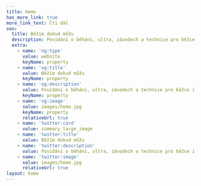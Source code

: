```yaml
---
title: Home
has_more_link: true
more_link_text: Čti dál
seo:
  title: Běžím dokud můžu
  description: Povídání o běhání, ultra, závodech a technice pro běžce i neběžce
  extra:
    - name: 'og:type'
      value: website
      keyName: property
    - name: 'og:title'
      value: Běžím dokud můžu
      keyName: property
    - name: 'og:description'
      value: Povídání o běhání, ultra, závodech a technice pro běžce i neběžce
      keyName: property
    - name: 'og:image'
      value: images/home.jpg
      keyName: property
      relativeUrl: true
    - name: 'twitter:card'
      value: summary_large_image
    - name: 'twitter:title'
      value: Běžím dokud můžu
    - name: 'twitter:description'
      value: Povídání o běhání, ultra, závodech a technice pro běžce i neběžce
    - name: 'twitter:image'
      value: images/home.jpg
      relativeUrl: true
layout: home
---
```

